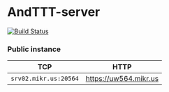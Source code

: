# AndTTT-server

[![Build Status](https://api.cirrus-ci.com/github/dawidd6/AndTTT-server.svg)](https://cirrus-ci.com/github/dawidd6/AndTTT-server)

### Public instance

| TCP | HTTP |
|:---:|:---:|
| `srv02.mikr.us:20564` | https://uw564.mikr.us |